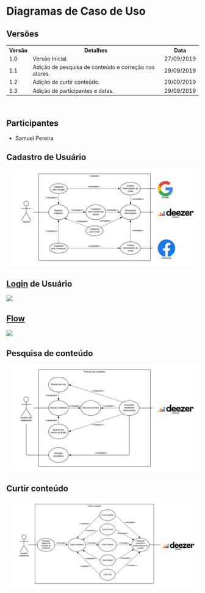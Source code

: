 # Diagramas de Caso de Uso
<div class="line"></div>

## Versões

<table class="versions">
	<tr>
		<th class="version_header">Versão</th>
		<th>Detalhes</th>
		<th>Data</th>
	</tr>
	<tr>
		<td>1.0</td>
		<td>Versão Inicial.</td>
		<td>27/09/2019</td>
	</tr>
	<tr>
		<td>1.1</td>
		<td>Adição de pesquisa de conteúdo e correção nos atores.</td>
		<td>29/09/2019</td>
	</tr>
	<tr>
		<td>1.2</td>
		<td>Adição de curtir conteúdo.</td>
		<td>29/09/2019</td>
	</tr>
	<tr>
		<td>1.3</td>
		<td>Adição de participantes e datas.</td>
		<td>29/09/2019</td>
	</tr>
</table> 
<br>

## Participantes
- Samuel Pereira

## Cadastro de Usuário

<img src="../../assets/images/uso_cadastro.png">

## [Login](/modelagem/lexico#login) de Usuário

<img src="../../assets/images/uso_[Login](/modelagem/lexico#login).png">

## [Flow](/modelagem/lexico#flow)

<img src="../../assets/images/uso_[Flow](/modelagem/lexico#flow).png">

## Pesquisa de conteúdo

<img src="../../assets/images/uso_pesquisa.png">

## Curtir conteúdo

<img src="../../assets/images/uso_curtir.png">